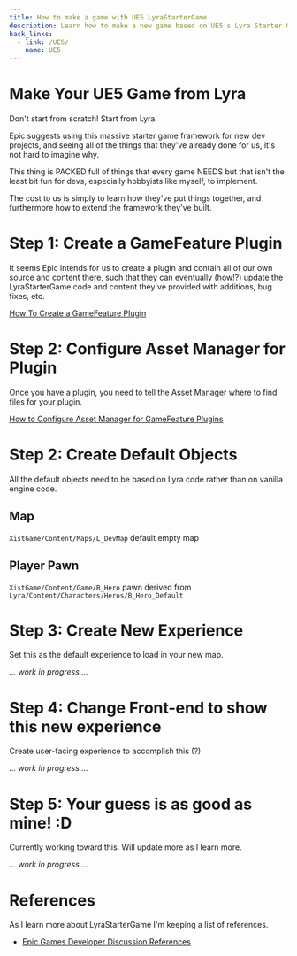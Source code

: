 ```yaml
---
title: How to make a game with UE5 LyraStarterGame
description: Learn how to make a new game based on UE5's Lyra Starter Game (LyraStarterGame)
back_links:
  - link: /UE5/
    name: UE5
---
```



# Make Your UE5 Game from Lyra

Don't start from scratch!  Start from Lyra.

Epic suggests using this massive starter game framework for new dev projects, and seeing all of the things that they've already done for us, it's not hard to imagine why.

This thing is PACKED full of things that every game NEEDS but that isn't the least bit fun for devs, especially hobbyists like myself, to implement.

The cost to us is simply to learn how they've put things together, and furthermore how to extend the framework they've built.


# Step 1: Create a GameFeature Plugin

It seems Epic intends for us to create a plugin and contain all of our own source and content there, such that they can eventually (how!?) update the LyraStarterGame code and content they've provided with additions, bug fixes, etc.

[How To Create a GameFeature Plugin](./How-To-Create-a-GameFeature-Plugin)


# Step 2: Configure Asset Manager for Plugin

Once you have a plugin, you need to tell the Asset Manager where to find files for your plugin.

[How to Configure Asset Manager for GameFeature Plugins](./How-To-Configure-AssetManager-for-GameFeature-Plugins)


# Step 2: Create Default Objects

All the default objects need to be based on Lyra code rather than on vanilla engine code.

## Map

`XistGame/Content/Maps/L_DevMap` default empty map


## Player Pawn

`XistGame/Content/Game/B_Hero` pawn derived from `Lyra/Content/Characters/Heros/B_Hero_Default`



# Step 3: Create New Experience

Set this as the default experience to load in your new map.

*... work in progress ...*


# Step 4: Change Front-end to show this new experience

Create user-facing experience to accomplish this (?)

*... work in progress ...*


# Step 5: Your guess is as good as mine! :D

Currently working toward this.  Will update more as I learn more.

*... work in progress ...*


# References

As I learn more about LyraStarterGame I'm keeping a list of references.

- [Epic Games Developer Discussion References](./Epic-Games-Developer-Discussion-References)

